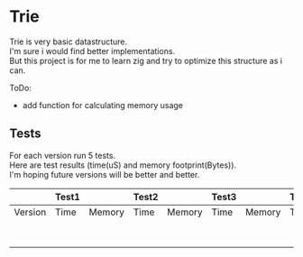 # Trie

Trie is very basic datastructure.   
I'm sure i would find better implementations.  
But this project is for me to learn zig and try to optimize this structure as i can.

ToDo:
- add function for calculating memory usage

## Tests

For each version run 5 tests.  
Here are test results (time(uS) and memory footprint(Bytes)).   
I'm hoping future versions will be better and better.

|       |Test1|      |Test2|      |Test3|      |Test4|      |Test5|
|-------|-----|------|-----|------|-----|------|-----|------|-----|
|Version|Time |Memory|Time |Memory|Time |Memory|Time |Memory|Time |
|       |     |      |     |      |     |      |     |      |     |
|       |     |      |     |      |     |      |     |      |     |
|       |     |      |     |      |     |      |     |      |     |
|       |     |      |     |      |     |      |     |      |     |
|       |     |      |     |      |     |      |     |      |     |
|       |     |      |     |      |     |      |     |      |     |
|       |     |      |     |      |     |      |     |      |     |
|       |     |      |     |      |     |      |     |      |     |
